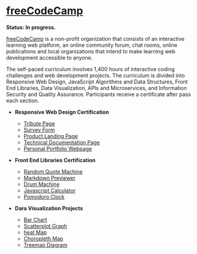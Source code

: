 # [freeCodeCamp](/freecodecamp/)

**Status: In progress.**

[freeCodeCamp](https://www.freecodecamp.org/) is a non-profit organization that consists of an interactive learning web platform, an online community forum, chat rooms, online publications and local organizations that intend to make learning web development accessible to anyone.

The self-paced curriculum involves 1,400 hours of interactive coding challenges and web development projects. The curriculum is divided into Responsive Web Design, JavaScript Algorithms and Data Structures, Front End Libraries, Data Visualization, APIs and Microservices, and Information Security and Quality Assurance. Participants receive a certificate after pass each section.

- **Responsive Web Design Certification**

  - [Tribute Page](/freecodecamp/tribute-page/)
  - [Survey Form](/freecodecamp/survey-form/)
  - [Product Landing Page](/freecodecamp/product-landing-page/)
  - [Technical Documentation Page](/freecodecamp/technical-documentation-page/)
  - [Personal Portfolio Webpage](/freecodecamp/personal-portfolio-webpage/)

- **Front End Libraries Certification**

  - [Random Quote Machine](/freecodecamp/random-quote-machine/)
  - [Markdown Previewer](/freecodecamp/markdown-previewer/)
  - [Drum Machine](/freecodecamp/drum-machine/)
  - [Javascript Calculator](/freecodecamp/javascript-calculator/)
  - [Pomodoro Clock](/freecodecamp/pomodoro-clock/)

- **Dara Visualization Projects**

  - [Bar Chart](/freecodecamp/bar-chart/)
  - [Scatterplot Graph](/freecodecamp/scatterplot-graph/)
  - [heat Map](/freecodecamp/heat-map/)
  - [Choropleth Map](/freecodecamp/choropleth-map/)
  - [Treemap Diagram](/freecodecamp/treemap-diagram/)
